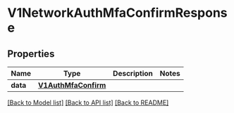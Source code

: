# V1NetworkAuthMfaConfirmResponse

## Properties
Name | Type | Description | Notes
------------ | ------------- | ------------- | -------------
**data** | [**V1AuthMfaConfirm**](V1AuthMfaConfirm.md) |  | 

[[Back to Model list]](../README.md#documentation-for-models) [[Back to API list]](../README.md#documentation-for-api-endpoints) [[Back to README]](../README.md)

